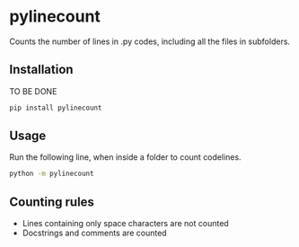 # pylinecount

Counts the number of lines in .py codes, including all the files in subfolders.

## Installation
TO BE DONE
```bash
pip install pylinecount
```

## Usage
Run the following line, when inside a folder to count codelines.
```bash
python -m pylinecount
```

## Counting rules
- Lines containing only space characters are not counted
- Docstrings and comments are counted
